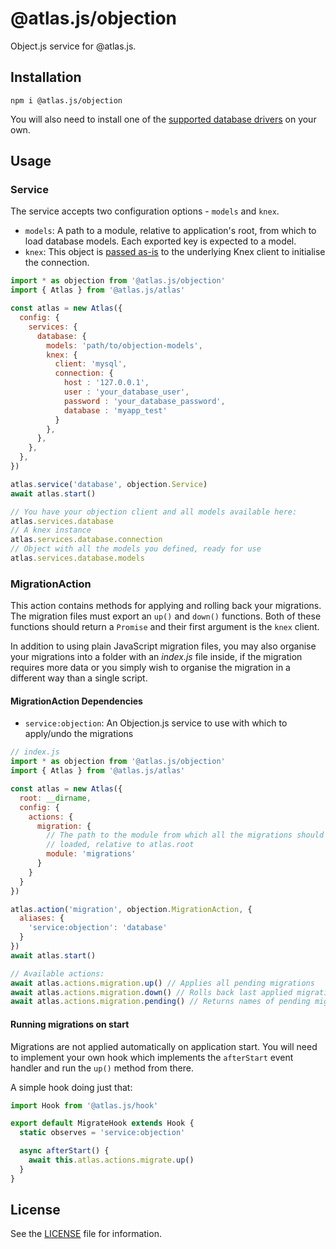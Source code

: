 # @atlas.js/objection

Object.js service for @atlas.js.

## Installation

`npm i @atlas.js/objection`

You will also need to install one of the [supported database drivers][knex-db-drivers] on your own.

## Usage

### Service

The service accepts two configuration options - `models` and `knex`.

- `models`: A path to a module, relative to application's root, from which to load database models. Each exported key is expected to a model.
- `knex`: This object is [passed as-is][knex-config] to the underlying Knex client to initialise the connection.

```js
import * as objection from '@atlas.js/objection'
import { Atlas } from '@atlas.js/atlas'

const atlas = new Atlas({
  config: {
    services: {
      database: {
        models: 'path/to/objection-models',
        knex: {
          client: 'mysql',
          connection: {
            host : '127.0.0.1',
            user : 'your_database_user',
            password : 'your_database_password',
            database : 'myapp_test'
          }
        },
      },
    },
  },
})

atlas.service('database', objection.Service)
await atlas.start()

// You have your objection client and all models available here:
atlas.services.database
// A knex instance
atlas.services.database.connection
// Object with all the models you defined, ready for use
atlas.services.database.models
```

### MigrationAction

This action contains methods for applying and rolling back your migrations. The migration files must export an `up()` and `down()` functions. Both of these functions should return a `Promise` and their first argument is the `knex` client.

In addition to using plain JavaScript migration files, you may also organise your migrations into a folder with an _index.js_ file inside, if the migration requires more data or you simply wish to organise the migration in a different way than a single script.

#### MigrationAction Dependencies

- `service:objection`: An Objection.js service to use with which to apply/undo the migrations

```js
// index.js
import * as objection from '@atlas.js/objection'
import { Atlas } from '@atlas.js/atlas'

const atlas = new Atlas({
  root: __dirname,
  config: {
    actions: {
      migration: {
        // The path to the module from which all the migrations should be
        // loaded, relative to atlas.root
        module: 'migrations'
      }
    }
  }
})

atlas.action('migration', objection.MigrationAction, {
  aliases: {
    'service:objection': 'database'
  }
})
await atlas.start()

// Available actions:
await atlas.actions.migration.up() // Applies all pending migrations
await atlas.actions.migration.down() // Rolls back last applied migration
await atlas.actions.migration.pending() // Returns names of pending migrations
```

#### Running migrations on start

Migrations are not applied automatically on application start. You will need to implement your own hook which implements the `afterStart` event handler and run the `up()` method from there.

A simple hook doing just that:

```js
import Hook from '@atlas.js/hook'

export default MigrateHook extends Hook {
  static observes = 'service:objection'

  async afterStart() {
    await this.atlas.actions.migrate.up()
  }
}
```

## License

See the [LICENSE](LICENSE) file for information.

[knex-db-drivers]: http://knexjs.org/#Installation-node
[knex-config]: http://knexjs.org/#Installation-client
